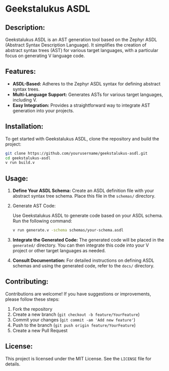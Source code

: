 # Geekstalukus ASDL

## Description:

Geekstalukus ASDL is an AST generation tool based on the Zephyr ASDL (Abstract Syntax Description Language). It simplifies the creation of abstract syntax trees (AST) for various target languages, with a particular focus on generating V language code.

## Features:

- **ASDL-Based:** Adheres to the Zephyr ASDL syntax for defining abstract syntax trees.
- **Multi-Language Support:** Generates ASTs for various target languages, including V.
- **Easy Integration:** Provides a straightforward way to integrate AST generation into your projects.

## Installation:

To get started with Geekstalukus ASDL, clone the repository and build the project:

```bash
git clone https://github.com/yourusername/geekstalukus-asdl.git
cd geekstalukus-asdl
v run build.v
```

## Usage:

1. **Define Your ASDL Schema:** Create an ASDL definition file with your abstract syntax tree schema. Place this file in the `schemas/` directory.

2. Generate AST Code:

    Use Geekstalukus ASDL to generate code based on your ASDL schema. Run the following command:

   ```bash
   v run generate.v -schema schemas/your-schema.asdl
   ```

3. **Integrate the Generated Code:** The generated code will be placed in the `generated/` directory. You can then integrate this code into your V project or other target languages as needed.

4. **Consult Documentation:** For detailed instructions on defining ASDL schemas and using the generated code, refer to the `docs/` directory.

## Contributing:

Contributions are welcome! If you have suggestions or improvements, please follow these steps:

1. Fork the repository
2. Create a new branch (`git checkout -b feature/YourFeature`)
3. Commit your changes (`git commit -am 'Add new feature'`)
4. Push to the branch (`git push origin feature/YourFeature`)
5. Create a new Pull Request

## License:

This project is licensed under the MIT License. See the `LICENSE` file for details.
